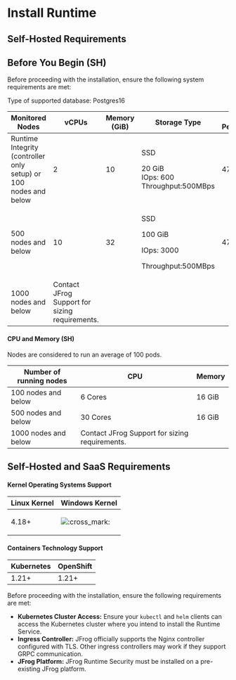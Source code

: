 # Install Runtime

## Self-Hosted Requirements

## Before You Begin (SH)

Before proceeding with the installation, ensure the following system requirements are met:

Type of supported database: Postgres16

<table><thead><tr><th>Monitored Nodes</th><th width="200">vCPUs</th><th>Memory (GiB)</th><th>Storage Type</th><th>Network Performance</th></tr></thead><tbody><tr><td>Runtime Integrity (controller only setup) or 100 nodes and below</td><td>2</td><td>10</td><td><p>SSD</p><p>20 GiB<br>IOps: 600<br>Throughput:500MBps</p></td><td>4750 Mbps</td></tr><tr><td>500 nodes and below</td><td>10</td><td>32</td><td><p>SSD</p><p>100 GiB</p><p>IOps: 3000</p><p>Throughput:500MBps</p></td><td>4750 Mbps</td></tr><tr><td>1000 nodes and below</td><td>Contact JFrog Support for sizing requirements.</td><td></td><td></td><td></td></tr></tbody></table>

#### CPU and Memory (SH) <a href="#cpu-and-memory" id="cpu-and-memory"></a>

Nodes are considered to run an average of 100 pods.

| Number of running nodes | CPU                                            | Memory |
| ----------------------- | ---------------------------------------------- | ------ |
| 100 nodes and below     | 6 Cores                                        | 16 GiB |
| 500 nodes and below     | 30 Cores                                       | 16 GiB |
| 1000 nodes and below    | Contact JFrog Support for sizing requirements. |        |

## Self-Hosted and SaaS Requirements <a href="#kernel-operating-systems-support" id="kernel-operating-systems-support"></a>

#### Kernel Operating Systems Support  <a href="#kernel-operating-systems-support" id="kernel-operating-systems-support"></a>

| Linux Kernel         | Windows Kernel                                                                                                                     |
| -------------------- | ---------------------------------------------------------------------------------------------------------------------------------- |
| <p>4.18+</p><p> </p> | ![:cross\_mark:](https://jfrog-int.atlassian.net/gateway/api/emoji/62d6e2d0-84c6-4564-9b2c-7379252a974d/atlassian-cross_mark/path) |

#### Containers Technology Support  <a href="#containers-technology-support" id="containers-technology-support"></a>

| Kubernetes | OpenShift |
| ---------- | --------- |
| 1.21+      | 1.21+     |

Before proceeding with the installation, ensure the following requirements are met:

* **Kubernetes Cluster Access:** Ensure your `kubectl` and `helm` clients can access the Kubernetes cluster where you intend to install the Runtime Service.
* **Ingress Controller:** JFrog officially supports the Nginx controller configured with TLS. Other ingress controllers may work if they support GRPC communication.
* **JFrog Platform:** JFrog Runtime Security must be installed on a pre-existing JFrog platform.

###
